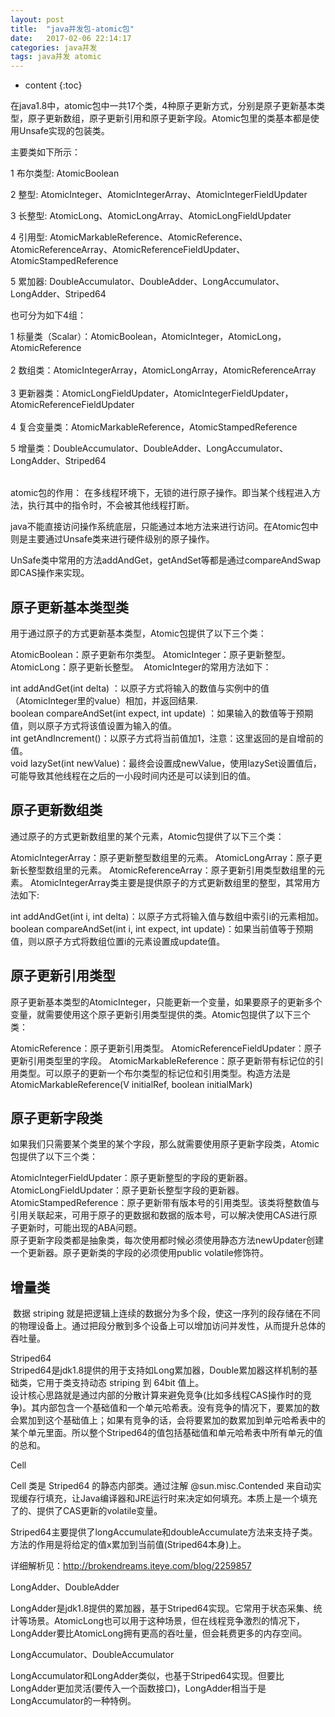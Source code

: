 ```yaml
---
layout: post
title:  "java并发包-atomic包"
date:   2017-02-06 22:14:17
categories: java并发
tags: java并发 atomic 
---
```


* content
{:toc}

在java1.8中，atomic包中一共17个类，4种原子更新方式，分别是原子更新基本类型，原子更新数组，原子更新引用和原子更新字段。Atomic包里的类基本都是使用Unsafe实现的包装类。  





主要类如下所示：​

1 布尔类型: AtomicBoolean

2 整型: AtomicInteger、AtomicIntegerArray、AtomicIntegerFieldUpdater

3 长整型: AtomicLong、AtomicLongArray、AtomicLongFieldUpdater

4 引用型: AtomicMarkableReference、AtomicReference、AtomicReferenceArray、AtomicReferenceFieldUpdater、AtomicStampedReference

5 累加器: DoubleAccumulator、DoubleAdder、LongAccumulator、LongAdder、Striped64

也可分为如下4组：  

1 标量类（Scalar）：AtomicBoolean，AtomicInteger，AtomicLong，AtomicReference  
​  
2 数组类：AtomicIntegerArray，AtomicLongArray，AtomicReferenceArray  
​  
3 更新器类：AtomicLongFieldUpdater，AtomicIntegerFieldUpdater，AtomicReferenceFieldUpdater  
​  
4 复合变量类：AtomicMarkableReference，AtomicStampedReference  
  
5 增量类：​DoubleAccumulator、DoubleAdder、LongAccumulator、LongAdder、Striped64  
​

​atomic包的作用： 在多线程环境下，无锁的进行原子操作。即当某个线程进入方法，执行其中的指令时，不会被其他线程打断。

java不能直接访问操作系统底层，只能通过本地方法来进行访问。在​Atomic包中则是主要通过Unsafe类来进行硬件级别的原子操作。

UnSafe类中常用的方法​addAndGet，getAndSet等都是通过compareAndSwap即CAS操作来实现。  

## 原子更新基本类型类  

​用于通过原子的方式更新基本类型，Atomic包提供了以下三个类：

AtomicBoolean：原子更新布尔类型。
AtomicInteger：原子更新整型。
AtomicLong：原子更新长整型。
​
AtomicInteger的常用方法如下：

int addAndGet(int delta) ：以原子方式将输入的数值与实例中的值（AtomicInteger里的value）相加，并返回结果.  
boolean compareAndSet(int expect, int update) ：如果输入的数值等于预期值，则以原子方式将该值设置为输入的值。  
int getAndIncrement()：以原子方式将当前值加1，注意：这里返回的是自增前的值。  
void lazySet(int newValue)：最终会设置成newValue，使用lazySet设置值后，可能导致其他线程在之后的一小段时间内还是可以读到旧的值。  


## 原子更新数组类

通过原子的方式更新数组里的某个元素，Atomic包提供了以下三个类：

AtomicIntegerArray：原子更新整型数组里的元素。
AtomicLongArray：原子更新长整型数组里的元素。
AtomicReferenceArray：原子更新引用类型数组里的元素。
​
AtomicIntegerArray类主要是提供原子的方式更新数组里的整型，其常用方法如下:

int addAndGet(int i, int delta)：以原子方式将输入值与数组中索引i的元素相加。
boolean compareAndSet(int i, int expect, int update)：如果当前值等于预期值，则以原子方式将数组位置i的元素设置成update值。

## 原子更新引用类型  

原子更新基本类型的AtomicInteger，只能更新一个变量，如果要原子的更新多个变量，就需要使用这个原子更新引用类型提供的类。Atomic包提供了以下三个类：

AtomicReference：原子更新引用类型。
AtomicReferenceFieldUpdater：原子更新引用类型里的字段。
AtomicMarkableReference：原子更新带有标记位的引用类型。可以原子的更新一个布尔类型的标记位和引用类型。构造方法是AtomicMarkableReference(V initialRef, boolean initialMark)

## 原子更新字段类  

如果我们只需要某个类里的某个字段，那么就需要使用原子更新字段类，Atomic包提供了以下三个类：

AtomicIntegerFieldUpdater：原子更新整型的字段的更新器。  
AtomicLongFieldUpdater：原子更新长整型字段的更新器。  
AtomicStampedReference：原子更新带有版本号的引用类型。该类将整数值与引用关联起来，可用于原子的更数据和数据的版本号，可以解决使用CAS进行原子更新时，可能出现的ABA问题。  
原子更新字段类都是抽象类，每次使用都时候必须使用静态方法newUpdater创建一个更新器。原子更新类的字段的必须使用public volatile修饰符。  

## 增量类  
​
数据 striping 就是把逻辑上连续的数据分为多个段，使这一序列的段存储在不同的物理设备上。通过把段分散到多个设备上可以增加访问并发性，从而提升总体的吞吐量。

Striped64  
Striped64是jdk1.8提供的用于支持如Long累加器，Double累加器这样机制的基础类，它用于类支持动态 striping 到 64bit 值上。  
设计核心思路就是通过内部的分散计算来避免竞争(比如多线程CAS操作时的竞争)。其内部包含一个基础值和一个单元哈希表。没有竞争的情况下，要累加的数会累加到这个基础值上；如果有竞争的话，会将要累加的数累加到单元哈希表中的某个单元里面。所以整个Striped64的值包括基础值和单元哈希表中所有单元的值的总和。    
  
Cell  

Cell 类是 Striped64 的静态内部类。通过注解 @sun.misc.Contended 来自动实现缓存行填充，让Java编译器和JRE运行时来决定如何填充。本质上是一个填充了的、提供了CAS更新的volatile变量。

Striped64主要提供了longAccumulate和doubleAccumulate方法来支持子类。方法的作用是将给定的值x累加到当前值(Striped64本身)上​。

详细解析见：http://brokendreams.iteye.com/blog/2259857​

LongAdder、DoubleAdder

LongAdder是jdk1.8提供的累加器，基于Striped64实现。它常用于状态采集、统计等场景。AtomicLong也可以用于这种场景，但在线程竞争激烈的情况下，LongAdder要比AtomicLong拥有更高的吞吐量，但会耗费更多的内存空间。

     

LongAccumulator、DoubleAccumulator

LongAccumulator和LongAdder类似，也基于Striped64实现。但要比LongAdder更加灵活(要传入一个函数接口)，LongAdder相当于是LongAccumulator的一种特例。








